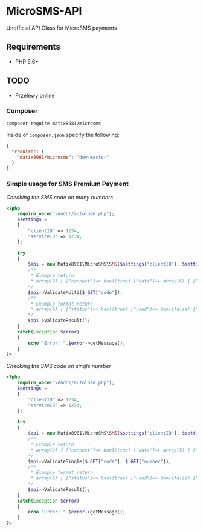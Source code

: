 # MicroSMS-API
Unofficial API Class for MicroSMS payments

## Requirements
* PHP 5.6+

## TODO
* Przelewy online

### Composer
```composer require matix8981/microsms```

Inside of `composer.json` specify the following:

``` json
{
  "require": {
    "matix8981/microsms": "dev-master"
  }
}
```

### Simple usage for SMS Premium Payment
*Checking the SMS code on many numbers*
``` php
<?php
    require_once("vendor/autoload.php");
    $settings =
    [
        "clientID" => 1234,
        "serviceID" => 1234,
    ];

    try
    {
        $api = new Matix8981\MicroSMS\SMS($settings["clientID"], $settings["serviceID"]);
        /**
         * Example return
         * array(2) { ["connect"]=> bool(true) ["data"]=> array(6) { ["status"]=> int(1) ["used"]=> NULL ["service"]=> string(4) "6205" ["number"]=> string(5) "92550" ["phone"]=> string(11) "48123456789" ["reply"]=> string(69) "Twoj kod dostepu to: XYZ. Dziekujemy za zakupy w naszym sklepie." } } 
        */
        $api->ValidateMulti($_GET["code"]);
        /**
         * Example format return
         * array(6) { ["status"]=> bool(true) ["used"]=> bool(false) ["service"]=> string(4) "6205" ["number"]=> string(5) "92550" ["phone"]=> string(11) "48123456789" ["reply"]=> string(69) "Twoj kod dostepu to: XYZ. Dziekujemy za zakupy w naszym sklepie." } 
        */
        $api->ValidateResult();
    }
    catch(Exception $error)
    {
        echo "Error: ".$error->getMessage();
    }
?>
```

*Checking the SMS code on single number*
``` php
<?php
    require_once("vendor/autoload.php");
    $settings =
    [
        "clientID" => 1234,
        "serviceID" => 1234,
    ];

    try
    {
        $api = new Matix8981\MicroSMS\SMS($settings["clientID"], $settings["serviceID"]);
        /**
         * Example return
         * array(2) { ["connect"]=> bool(true) ["data"]=> array(5) { ["status"]=> int(1) ["service"]=> string(4) "6205" ["number"]=> string(5) "92550" ["phone"]=> string(11) "48123456789" ["reply"]=> string(69) "Twoj kod dostepu to: XYZ. Dziekujemy za zakupy w naszym sklepie." } }
        */
        $api->ValidateSingle($_GET["code"], $_GET["number"]);
        /**
         * Example format return
         * array(6) { ["status"]=> bool(true) ["used"]=> bool(false) ["service"]=> string(4) "6205" ["number"]=> string(5) "92550" ["phone"]=> string(11) "48123456789" ["reply"]=> string(69) "Twoj kod dostepu to: XYZ. Dziekujemy za zakupy w naszym sklepie." } 
        */
        $api->ValidateResult();
    }
    catch(Exception $error)
    {
        echo "Error: ".$error->getMessage();
    }
?>
```
